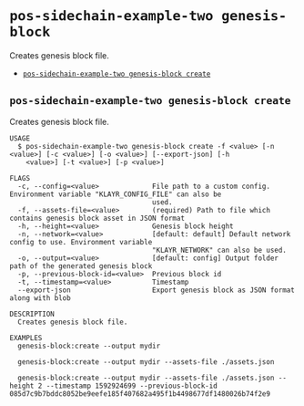 # `pos-sidechain-example-two genesis-block`

Creates genesis block file.

- [`pos-sidechain-example-two genesis-block create`](#pos-sidechain-example-two-genesis-block-create)

## `pos-sidechain-example-two genesis-block create`

Creates genesis block file.

```
USAGE
  $ pos-sidechain-example-two genesis-block create -f <value> [-n <value>] [-c <value>] [-o <value>] [--export-json] [-h
    <value>] [-t <value>] [-p <value>]

FLAGS
  -c, --config=<value>             File path to a custom config. Environment variable "KLAYR_CONFIG_FILE" can also be
                                   used.
  -f, --assets-file=<value>        (required) Path to file which contains genesis block asset in JSON format
  -h, --height=<value>             Genesis block height
  -n, --network=<value>            [default: default] Default network config to use. Environment variable
                                   "KLAYR_NETWORK" can also be used.
  -o, --output=<value>             [default: config] Output folder path of the generated genesis block
  -p, --previous-block-id=<value>  Previous block id
  -t, --timestamp=<value>          Timestamp
  --export-json                    Export genesis block as JSON format along with blob

DESCRIPTION
  Creates genesis block file.

EXAMPLES
  genesis-block:create --output mydir

  genesis-block:create --output mydir --assets-file ./assets.json

  genesis-block:create --output mydir --assets-file ./assets.json --height 2 --timestamp 1592924699 --previous-block-id 085d7c9b7bddc8052be9eefe185f407682a495f1b4498677df1480026b74f2e9
```
